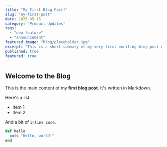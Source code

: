 ```yaml
---
title: "My First Blog Post!"
slug: "my-first-post"
date: 2025-05-15
category: "Product Updates"
tags:
  - "new-feature"
  - "announcement"
featured_image: "blog/placeholder.jpg"
excerpt: "This is a short summary of my very first exciting blog post on the new platform."
published: true
featured: true
---
```


## Welcome to the Blog

This is the main content of my **first blog post**. It's written in Markdown.

Here's a list:
* Item 1
* Item 2

And a bit of `inline code`.

```ruby
def hello
  puts "Hello, world!"
end
```

